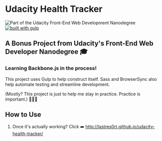 # Udacity Health Tracker
![Part of the Udacity Front-End Web Development Nanodegree](https://img.shields.io/badge/Udacity-Front--End%20Web%20Developer%20Nanodegree-02b3e4.svg)
[![built with gulp](https://img.shields.io/badge/gulp-all_the_builds!-eb4a4b.svg?logo=data%3Aimage%2Fpng%3Bbase64%2CiVBORw0KGgoAAAANSUhEUgAAAAYAAAAOCAMAAAA7QZ0XAAAABlBMVEUAAAD%2F%2F%2F%2Bl2Z%2FdAAAAAXRSTlMAQObYZgAAABdJREFUeAFjAAFGRjSSEQzwUgwQkjAFAAtaAD0Ls2nMAAAAAElFTkSuQmCC)](http://gulpjs.com/)

## A Bonus Project from Udacity's Front-End Web Developer Nanodegree 🎓

### Learning Backbone.js in the process!

This project uses Gulp to help construct itself. Sass and BrowserSync also help automate testing and streamline development.

(Mostly? This project is just to help me stay in practice. Practice is important.) 👩🏽‍🏫
## How to Use

1. Once it's actually working? Click ➡️ http://lastres0rt.github.io/udacity-health-tracker/
